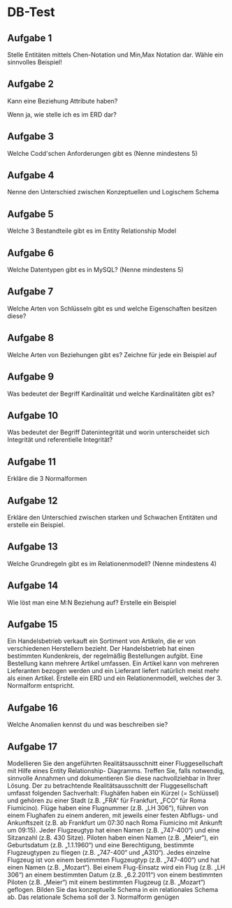 # DB-Test
## Aufgabe 1
Stelle Entitäten mittels Chen-Notation und Min,Max Notation dar.
Wähle ein sinnvolles Beispiel!
## Aufgabe 2
Kann eine Beziehung Attribute haben?

Wenn ja, wie stelle ich es im ERD dar?
## Aufgabe 3
Welche Codd'schen Anforderungen gibt es (Nenne mindestens 5)
## Aufgabe 4
Nenne den Unterschied zwischen Konzeptuellen und Logischem Schema
## Aufgabe 5
Welche 3 Bestandteile gibt es im Entity Relationship Model
## Aufgabe 6
Welche Datentypen gibt es in MySQL? (Nenne mindestens 5)
## Aufgabe 7
Welche Arten von Schlüsseln gibt es und welche Eigenschaften besitzen diese?
## Aufgabe 8
Welche Arten von Beziehungen gibt es? Zeichne für jede ein Beispiel auf
## Aufgabe 9
Was bedeutet der Begriff Kardinalität und welche Kardinalitäten gibt es?
## Aufgabe 10
Was bedeutet der Begriff Datenintegrität und worin unterscheidet sich Integrität und referentielle Integrität?
## Aufgabe 11
Erkläre die 3 Normalformen
## Aufgabe 12
Erkläre den Unterschied zwischen starken und Schwachen Entitäten und erstelle ein Beispiel.
## Aufgabe 13
Welche Grundregeln gibt es im Relationenmodell? (Nenne mindestens 4)
## Aufgabe 14
Wie löst man eine M:N Beziehung auf? Erstelle ein Beispiel
## Aufgabe 15
Ein Handelsbetrieb verkauft ein Sortiment von Artikeln, die er von verschiedenen Herstellern bezieht. Der Handelsbetrieb hat einen bestimmten Kundenkreis, der regelmäßig Bestellungen aufgibt. Eine Bestellung kann mehrere Artikel umfassen. Ein Artikel kann von mehreren Lieferanten bezogen werden und ein Lieferant liefert natürlich meist mehr als einen Artikel. Erstelle ein ERD und ein Relationenmodell, welches der 3. Normalform entspricht.
## Aufgabe 16
Welche Anomalien kennst du und was beschreiben sie?
## Aufgabe 17
Modellieren Sie den angeführten Realitätsausschnitt einer Fluggesellschaft mit Hilfe eines Entity Relationship- Diagramms. Treffen Sie, falls notwendig, sinnvolle Annahmen und dokumentieren Sie diese nachvollziehbar in Ihrer Lösung. Der zu betrachtende Realitätsausschnitt der Fluggesellschaft umfasst folgenden
Sachverhalt:
Flughäfen haben ein Kürzel (= Schlüssel) und gehören zu einer Stadt (z.B. „FRA“ für Frankfurt, „FCO“ für Roma Fiumicino).
Flüge haben eine Flugnummer (z.B. „LH 306“), führen von einem Flughafen zu einem anderen, mit jeweils einer festen Abflugs- und Ankunftszeit (z.B. ab Frankfurt um 07:30 nach Roma Fiumicino mit Ankunft um 09:15).
Jeder Flugzeugtyp hat einen Namen (z.B. „747-400“) und eine Sitzanzahl (z.B. 430 Sitze).
Piloten haben einen Namen (z.B. „Meier“), ein Geburtsdatum (z.B. „1.1.1960“) und eine Berechtigung, bestimmte Flugzeugtypen zu fliegen (z.B. „747-400“ und „A310“).
Jedes einzelne Flugzeug ist von einem bestimmten Flugzeugtyp (z.B. „747-400“) und hat einen Namen (z.B. „Mozart“).
Bei einem Flug-Einsatz wird ein Flug (z.B. „LH 306“) an einem bestimmten Datum (z.B. „6.2.2011“) von einem bestimmten Piloten (z.B. „Meier“) mit einem bestimmten Flugzeug (z.B. „Mozart“) geflogen.
Bilden Sie das konzeptuelle Schema in ein relationales Schema ab. Das relationale Schema soll der 3. Normalform genügen
